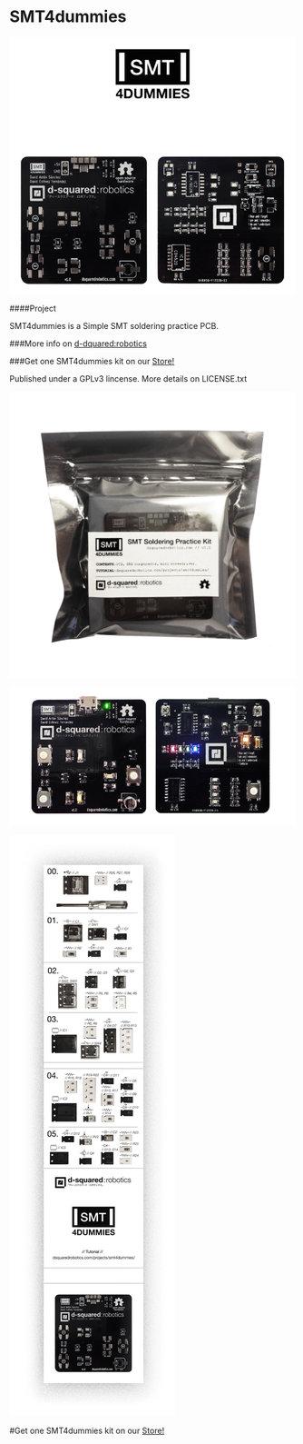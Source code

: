 # SMT4dummies

![](https://github.com/dsquaredrobotics/SMT4dummies/blob/master/doc/img/PCB.png)

####Project

SMT4dummies is a Simple SMT soldering practice PCB.

###More info on [d-dquared:robotics](http://www.dsquaredrobotics.com/projects/smt4dummies/)

###Get one SMT4dummies kit on our [Store!](http://dsquaredrobotics.bigcartel.com/products)

Published under a GPLv3 lincense. More details on LICENSE.txt

![](https://github.com/dsquaredrobotics/SMT4dummies/blob/master/doc/img/SMT4dummies.jpg)

![](https://github.com/dsquaredrobotics/SMT4dummies/blob/master/doc/img/PCB_assembled.png)

![](https://github.com/dsquaredrobotics/SMT4dummies/blob/master/doc/img/fold.png)

#Get one SMT4dummies kit on our [Store!](http://dsquaredrobotics.bigcartel.com/products)
